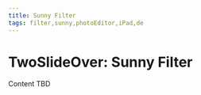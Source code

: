 ```yaml
---
title: Sunny Filter
tags: filter,sunny,photoEditor,iPad,de
---
```


# TwoSlideOver: Sunny Filter

Content TBD
